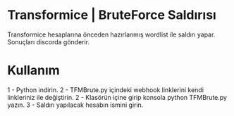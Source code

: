 # Transformice | BruteForce Saldırısı

Transformice hesaplarına önceden hazırlanmış wordlist ile saldırı yapar. Sonuçları discorda gönderir.

# Kullanım
1 - Python indirin.
2 - TFMBrute.py içindeki webhook linklerini kendi linkleriniz ile değiştirin.
2 - Klasörün içine girip konsola python TFMBrute.py yazın.
3 - Saldırı yapılacak hesabın ismini girin.
